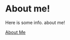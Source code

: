 <h1>About me! </h1>

Here is some info. about me!

<a href="index.md" title="Back to the home page">About Me</a>

